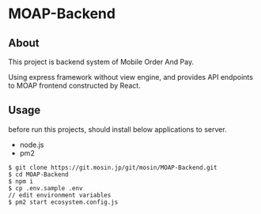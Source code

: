 # MOAP-Backend
## About

This project is backend system of Mobile Order And Pay.

Using express framework without view engine, and provides API endpoints to MOAP frontend constructed by React.

## Usage

before run this projects, should install below applications to server.
- node.js
- pm2

```
$ git clone https://git.mosin.jp/git/mosin/MOAP-Backend.git
$ cd MOAP-Backend
$ npm i
$ cp .env.sample .env
// edit environment variables
$ pm2 start ecosystem.config.js
```

